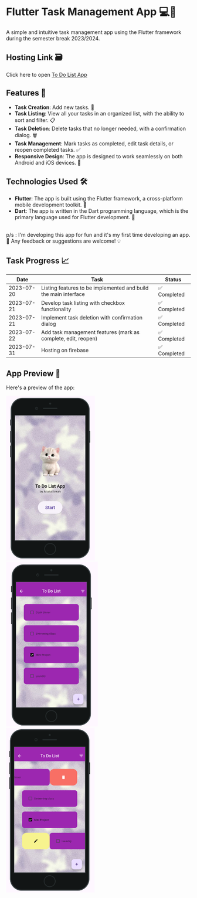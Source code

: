 # Flutter Task Management App 💻💖

A simple and intuitive task management app using the Flutter framework during the semester break 2023/2024.

## Hosting Link 🗃️
Click here to open [To Do List App](https://todolist-9a14f.web.app/)

## Features 🌟

- **Task Creation**: Add new tasks. 📝
- **Task Listing**: View all your tasks in an organized list, with the ability to sort and filter. 📋
- **Task Deletion**: Delete tasks that no longer needed, with a confirmation dialog. 🗑️
- **Task Management**: Mark tasks as completed, edit task details, or reopen completed tasks. ✅
- **Responsive Design**: The app is designed to work seamlessly on both Android and iOS devices. 📱

## Technologies Used 🛠️

- **Flutter**: The app is built using the Flutter framework, a cross-platform mobile development toolkit. 🌈
- **Dart**: The app is written in the Dart programming language, which is the primary language used for Flutter development. 🎯

<br>
p/s : I'm developing this app for fun and it's my first time developing an app. 🎉 Any feedback or suggestions are welcome! 💡
<br>

## Task Progress 📈

| Date | Task | Status |
|------|------|--------|
| 2023-07-20 | Listing features to be implemented and build the main interface | ✅ Completed |
| 2023-07-21 | Develop task listing with checkbox functionality | ✅ Completed |
| 2023-07-21 | Implement task deletion with confirmation dialog | ✅ Completed |
| 2023-07-22 | Add task management features (mark as complete, edit, reopen) | ✅ Completed  |
| 2023-07-31 | Hosting on firebase| ✅ Completed  |


## App Preview 📸

Here's a preview of the app:

<div>
  <img src="ToDoApp/output/homepagetodo.png" alt="Main Page" style="height: 450px; width: auto; margin-right: 10px;" />
  <img src="ToDoApp/output/taskpagetodo.png" alt="Add Task" style="height: 450px; width: auto; margin-right: 10px;" />
  <img src="ToDoApp/output/modifytodo.png" alt="Delete Task" style="height: 450px; width: auto;" />
</div>
